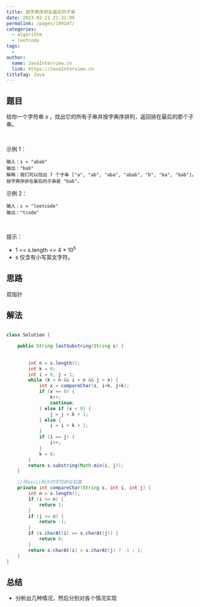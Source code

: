 ```yaml
---
title: 按字典序排在最后的子串
date: 2023-02-21 21:31:09
permalink: /pages/19914f/
categories:
  - algorithm
  - leetcode
tags:
  - 
author: 
  name: JavaInterview.cn
  link: https://JavaInterview.cn
titleTag: Java
---
```


## 题目

给你一个字符串 s ，找出它的所有子串并按字典序排列，返回排在最后的那个子串。


 

示例 1：

    输入：s = "abab"
    输出："bab"
    解释：我们可以找出 7 个子串 ["a", "ab", "aba", "abab", "b", "ba", "bab"]。按字典序排在最后的子串是 "bab"。
示例 2：

    输入：s = "leetcode"
    输出："tcode"
 

提示：

- 1 <= s.length <= 4 * 10<sup>5</sup>
- s 仅含有小写英文字符。

## 思路

双指针

## 解法
```java

class Solution {

    public String lastSubstring(String s) {
 
 
        int n = s.length();
        int k = 0;
        int i = 0, j = 1;
        while (k < n && i < n && j < n) {
            int x = compareChar(s, i+k, j+k);
            if (x == 0) {
                k++;
                continue;
            } else if (x < 0) {
                j = j + k + 1;
            } else {
                i = i + k + 1;
            }
            if (i == j) {
                i++;
            }
            k = 0;
        }
        return s.substring(Math.min(i, j));
    }

    //将ascii码大的字符排在前面
    private int compareChar(String s, int i, int j) {
        int n = s.length();
        if (i >= n) {
            return 1;
        }
        if (j >= n) {
            return -1;
        }
        if (s.charAt(i) == s.charAt(j)) {
            return 0;
        }
        return s.charAt(i) > s.charAt(j) ? -1 : 1;
    }
}
```

## 总结

- 分析出几种情况，然后分别对各个情况实现 
